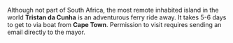 Although not part of South Africa, the most remote inhabited island in the world **Tristan da Cunha** is an adventurous ferry ride away. It takes 5-6 days to get to via boat from **Cape Town**.
Permission to visit requires sending an email directly to the mayor.
